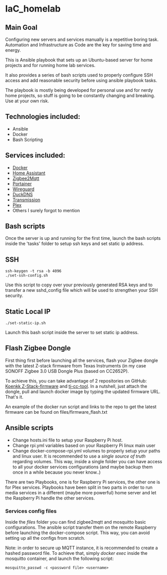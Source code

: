# IaC_homelab

## Main Goal

Configuring new servers and services manually is a repetitive boring task.
Automation and Infrastructure as Code are the key for saving time and energy.

This is Ansible playbook that sets up an Ubuntu-based server for home projects and for running home lab services.

It also provides a series of bash scripts used to properly configure SSH access and add reasonable security before using ansible playbook tasks.

The playbook is mostly being developed for personal use and for nerdy home projects, so stuff is going to be constantly changing and breaking. Use at your own risk.

## Technologies included:

- Ansible
- Docker
- Bash Scripting

## Services included:

- [Docker](https://www.docker.com/)
- [Home Assistant](https://hub.docker.com/r/homeassistant/home-assistant)
- [Zigbee2Mqtt](https://www.zigbee2mqtt.io/)
- [Portainer](https://hub.docker.com/r/portainer/portainer)
- [Wireguard](https://hub.docker.com/r/linuxserver/wireguard)
- [DuckDNS](https://hub.docker.com/r/linuxserver/duckdns)
- [Transmission](https://hub.docker.com/r/linuxserver/transmission)
- [Plex](https://www.plex.tv/)
- Others I surely forgot to mention


## Bash scripts

Once the server is up and running for the first time, launch the bash scripts inside the 'tasks' folder to setup ssh keys and set static ip address.

## SSH

```
ssh-keygen -t rsa -b 4096
./set-ssh-config.sh
```

Use this script to copy over your previously generated RSA keys and to transfer a new sshd_config file which will be used to strengthen your SSH security.

## Static Local IP

```
./set-static-ip.sh
```

Launch this bash script inside the server to set static ip address.

## Flash Zigbee Dongle

First thing first before launching all the services, flash your Zigbee dongle with the latest Z-stack firmware from Texas Instruments (in my case SONOFF Zigbee 3.0 USB Dongle Plus (based on CC2652P).

To achieve this, you can take advantage of 2 repositories on GitHub: [Koenkk Z-Stack-firmware](https://github.com/Koenkk/Z-Stack-firmware) and [ti-cc-tool](https://github.com/git-developer/ti-cc-tool).
In a nutshell, just attach the dongle, pull and launch docker image by typing the updated firmware URL. That's it.

An example of the docker run script and links to the repo to get the latest firmware can be found on files/firmware_flash.txt

## Ansible scripts
- Change hosts.ini file to setup your Raspberry Pi host. 
- Change rpi.yml variables based on your Raspberry Pi linux main user
- Change docker-compose-rpi.yml volumes to properly setup your paths and linux user. It is recommended to use a _single source of truth_ regarding volumes.
This way, inside a single folder you can have access to all your docker services configurations (and maybe backup them once in a while because you never know..)

There are two Playbooks, one is for Raspberry Pi services, the other one is for Plex services. Playbooks have been split in two parts in order to run media services in a different (maybe more powerful) home server and let the Raspberry Pi handle the other services.

### Services config files
Inside the _files_ folder you can find zigbee2mqtt and mosquitto basic configurations. The ansible script transfer them on the remote Raspberry before launching the docker-compose script. This way, you can avoid setting up all the configs from scratch.

Note: in order to secure up MQTT instance, it is recommended to create a hashed password file. To achieve that, simply _docker exec_ inside the mosquitto container, and launch the following script:

```
mosquitto_passwd -c <password file> <username>
```
